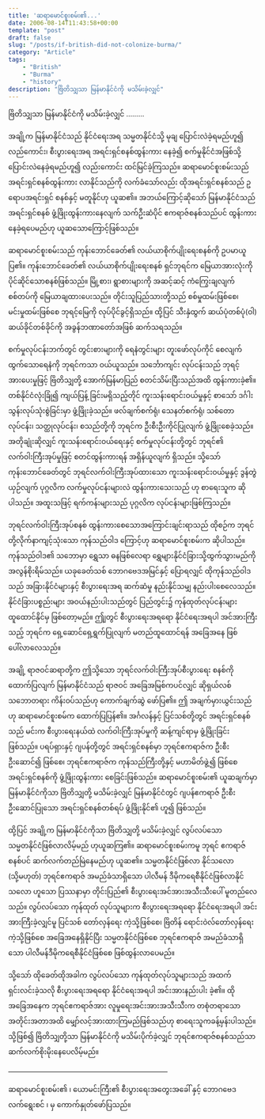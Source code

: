 ```yaml
---
title: 'ဆရာမောင်စူးစမ်း၏...'
date: 2006-08-14T11:43:58+00:00
template: "post"
draft: false
slug: "/posts/if-british-did-not-colonize-burma/"
category: "Article"
tags:
    - "British"
    - "Burma"
    - "history"
description: "ဗြိတိသျှသာ မြန်မာနိုင်ငံကို မသိမ်းခဲ့လျှင်"
---
```

ဗြိတိသျှသာ မြန်မာနိုင်ငံကို မသိမ်းခဲ့လျှင် &#8230;&#8230;&#8230;

အချို့က မြန်မာနိုင်ငံသည် နိုင်ငံရေးအရ သမ္မတနိုင်ငံသို့ မုချ ပြောင်းလဲခဲ့ရမည်ဟူ၍ လည်ကောင်း၊ စီးပွားရေးအရ အရင်းရှင်စနစ်ထွန်းကား နေခဲ့၍ စက်မှုနိုင်ငံအဖြစ်သို့ ပြောင်းလဲနေခဲ့ရမည်ဟူ၍ လည်းကောင်း ထင်မြင်ခဲ့ကြသည်။ ဆရာမောင်စူးစမ်းသည် အရင်းရှင်စနစ်ထွန်းကား လာနိုင်သည်ကို လက်ခံသော်လည်း ထိုအရင်းရှင်စနစ်သည် ဥရောပအရင်းရှင် စနစ်နှင့် မတူနိုင်ဟု ယူဆ၏။ အဘယ်ကြောင့်ဆိုသော် မြန်မာနိုင်ငံသည် အရင်းရှင်စနစ် ဖွံ့ဖြိုးထွန်းကားနေလျက် သက်ဦးဆံပိုင် ဧကရာဇ်စနစ်သည်ပင် ထွန်းကားနေခဲ့ရပေမည်ဟု ယူဆသောကြောင့်ဖြစ်သည်။

ဆရာမောင်စူးစမ်းသည် ကုန်းဘောင်ခေတ်၏ လယ်ယာစိုက်ပျိုးရေးစနစ်ကို ဥပမာယူပြ၏။ ကုန်းဘောင်ခေတ်၏ လယ်ယာစိုက်ပျိုးရေးစနစ် ရှင်ဘုရင်က မြေယာအားလုံးကို ပိုင်ဆိုင်သောစနစ်ဖြစ်သည်။ မြို့စား၊ ရွာစားများကို အဆင့်ဆင့် ကံကြွေးချလျက် စစ်တပ်ကို မြေယာချထားပေးသည်။ တိုင်းသူပြည်သားတို့သည် စစ်မှုထမ်းဖြစ်စေ၊ မင်းမှုထမ်းဖြစ်စေ ဘုရင့်မြေကို လုပ်ပိုင်ခွင့်ရှိသည်။ ထို့ပြင် သီးနှံထွက် ဆယ်ပုံတစ်ပုံ(ဝါ) ဆယ်ခိုင်တစ်ခိုင်ကို အခွန်ဘဏာတော်အဖြစ် ဆက်သရသည်။

စက်မှုလုပ်ငန်းဘက်တွင် တွင်းစားများကို ရေနံတွင်းများ တူးဖော်လုပ်ကိုင် စေလျက် ထွက်သောရေနံကို ဘုရင်ကသာ ဝယ်ယူသည်။ သင်္ဘောကျင်း လုပ်ငန်းသည် ဘုရင့်အားပေးမှုဖြင့် ဗြိတိသျှတို့ အောက်မြန်မာပြည် စတင်သိမ်းပြီးသည်အထိ ထွန်းကားခဲ့၏။ တစ်နိုင်ငံလုံးခြုံ၍ ကျယ်ပြန့် ခြင်းမရှိသည့်တိုင် ကူးသန်းရောင်းဝယ်မှုနှင့် စာသော် ဒင်္ဂါးသွန်းလုပ်သုံးစွဲခြင်းမှာ ဖွံ့ဖြိုးခဲ့သည်။ ဖလ်ချက်စက်ရုံ၊ သေနတ်စက်ရုံ၊ သစ်တောလုပ်ငန်း၊ သတ္ထုလုပ်ငန်း၊ စသည်တို့ကို ဘုရင်က ဦးစီးဦးကိုင်ပြုလျက် ဖွံ့ဖြိုးစေခဲ့သည်။ အတိုချုံးဆိုလျှင် ကူးသန်းရောင်းဝယ်ရေးနှင့် စက်မှုလုပ်ငန်းတို့တွင် ဘုရင်၏ လက်ဝါးကြီးအုပ်မှုဖြင့် စတင်ထွန်းကားရန် အရှိန်ယူလျက် ရှိသည်။ သို့သော် ကုန်းဘောင်ခေတ်တွင် ဘုရင်လက်ဝါးကြီးအုပ်ထားသော ကူးသန်းရောင်းဝယ်မှုနှင့် ဒွန်တွဲယှဉ်လျက် ပုဂ္ဂလိက လက်မှုလုပ်ငန်းများလဲ ထွန်းကားသေးသည် ဟု စာရေးသူက ဆိုပါသည်။ အထူးသဖြင့် ရက်ကန်းများသည် ပုဂ္ဂလိက လုပ်ငန်းများဖြစ်ကြသည်။

ဘုရင်လက်ဝါးကြီးအုပ်စနစ် ထွန်းကားစေသောအကြောင်းချင်းရာသည် ထိုစဉ်က ဘုရင်တို့လိုက်နာကျင့်သုံးသော ကုန်သည်ဝါဒ ကြောင့်ဟု ဆရာမောင်စူးစမ်းက ဆိုပါသည်။ ကုန်သည်ဝါဒ၏ သဘောမှာ ရွှေသာ ဓနဖြစ်လေရာ ရွှေများနိုင်ငံခြားသို့ထွက်သွားမည်ကို အလွန်စိုးရိမ်သည်။ ယခုခေတ်သစ် ဘောဂဗေဒအမြင်နှင့် ပြောရလျှင် ထိုကုန်သည်ဝါဒသည် အခြားနိုင်ငံများနှင့် စီးပွားရေးအရ ဆက်ဆံမှု နည်းနိုင်သမျှ နည်းပါးစေလေသည်။ နိုင်ငံခြားပစ္စည်းများ အဝယ်နည်းပါးသည်တွင် ပြည်တွင်း၌ ကုန်ထုတ်လုပ်ငန်းများ ထူထောင်နိုင်မှ ဖြစ်တော့မည်။ ဤျတွင် စီးပွားရေးအရရော နိုင်ငံရေးအရပါ အင်အားကြီးသည့် ဘုရင်က ရှေ့ဆောင်ရှေ့ရွက်ပြုလျက် မတည်ထူထောင်ရန် အခြေအနေ ဖြစ်ပေါ်လာလေသည်။

အချို့ ရာဇဝင်ဆရာတို့က ဤသို့သော ဘုရင်လက်ဝါးကြီးအုပ်စီးပွားရေး စနစ်ကို ထောက်ပြလျက် မြန်မာနိုင်ငံသည် ရာဇဝင် အခြေအမြစ်ကပင်လျှင် ဆိုရှယ်လစ် သဘောတရား ကိန်းဝပ်သည်ဟု ကောက်ချက်ဆွဲ ဖော်ပြ၏။ ဤ အချက်မှားယွင်းသည်ဟု ဆရာမောင်စူးစမ်က ထောက်ပြပြန်၏။ အင်္ဂလန်နှင့် ပြင်သစ်တို့တွင် အရင်းရှင်စနစ်သည် မင်းက စီးပွားရေးနယ်ထဲ လက်ဝါးကြီးအုပ်မှုကို ဆန့်ကျင်ရာမှ ဖွံ့ဖြိုးခြင်းဖြစ်သည်။ ပရပ်ရှားနှင့် ဂျပန်တို့တွင် အရင်းရှင်စနစ်မှာ ဘုရင်ဧကရာဇ်က ဦးစီးဦးဆောင်၍ ဖြစ်စေ၊ ဘုရင်ဧကရာဇ်က ကုန်သည်ကြီးတို့နှင့် မဟာမိတ်ဖွဲ့၍ ဖြစ်စေ အရင်းရှင်စနစ်ကို ဖွံ့ဖြိုးထွန်းကား စေခြင်းဖြစ်သည်။ ဆရာမောင်စူးစမ်း၏ ယူဆချက်မှာ မြန်မာနိုင်ငံကိုသာ ဗြိတိသျှတို့ မသိမ်းခဲ့လျှင် မြန်မာနိုင်ငံတွင် ဂျပန်ဧကရာဇ် ဦးစီးဦးဆောင်ပြုသော အရင်းရှင်စနစ်တစ်ရပ် ဖွံ့ဖြိုးနိုင်၏ ဟူ၍ ဖြစ်သည်။

ထို့ပြင် အချို့က မြန်မာနိုင်ငံကိုသာ ဗြိတိသျှတို့ မသိမ်းခဲ့လျှင် လွပ်လပ်သော သမ္မတနိုင်ငံဖြစ်လာလိမ့်မည် ဟုယူဆကြ၏။ ဆရာမောင်စူးစမ်းကမူ ဘုရင် ဧကရာဇ်စနစ်ပင် ဆက်လက်တည်မြဲနေမည်ဟု ယူဆ၏။ သမ္မတနိုင်ငံဖြစ်လာ နိုင်သလော (သို့မဟုတ်) ဘုရင်ဧကရာဇ် အမည်ခံသာရှိသော ပါလီမန် ဒီမိုကရေစီနိုင်ငံဖြစ်လာနိုင်သလော ဟူသော ပြဿနာမှာ တိုင်းပြည်၏ စီးပွားရေးအင်အားအသီးသီးပေါ် မူတည်လေသည်။ လွပ်လပ်သော ကုန်ထုတ် လုပ်သူများက စီးပွားရေးအရရော နိုင်ငံရေးအရပါ အင်းအားကြီးခဲ့လျှင်မူ ပြင်သစ် တော်လှန်ရေး ကဲ့သို့ဖြစ်စေ၊ ဗြိတိန် ရောင်းဝဲလ်တော်လှန်ရေးကဲ့သို့ဖြစ်စေ အခြေအနေရှိနိုင်ပြီး သမ္မတနိုင်ငံဖြစ်စေ ဘုရင်ဧကရာဇ် အမည်ခံသာရှိသော ပါလီမန်ဒီမိုကရေစီနိုင်ငံဖြစ်စေ ဖြစ်ထွန်းလာပေမည်။

သို့သော် ထိုခေတ်ထိုအခါက လွပ်လပ်သော ကုန်ထုတ်လုပ်သူများသည် အထက်ရှင်းလင်းခဲ့သလို စီးပွားရေးအရရော နိုင်ငံရေးအရပါ အင်းအားနည်းပါး ခဲ့၏။ ထိုအခြေအနေက ဘုရင်ဧကရာဇ်အား လူမှုရေးအင်းအားအသီးသီးက တစုံတရာသော အတိုင်းအတာအထိ မျှော်လင့်အားထားကြမည်ဖြစ်သည်ဟု စာရေးသူကခန့်မှန်းပါသည်။ သို့ဖြစ်၍ ဗြိတိသျှတို့သာ မြန်မာနိုင်ငံကို မသိမ်းပိုက်ခဲ့လျှင် ဘုရင်ဧကရာဇ်စနစ်သည်သာ ဆက်လက်စိုးမိုးနေပေလိမ့်မည်။

&#8212;&#8212;&#8212;&#8212;&#8212;&#8212;&#8212;&#8212;&#8212;&#8212;&#8212;&#8212;&#8212;&#8212;&#8212;&#8212;&#8212;&#8212;&#8212;&#8212;&#8212;&#8212;&#8212;

ဆရာမောင်စူးစမ်း၏ ၊ ယောမင်းကြီး၏ စီးပွားရေးအတွေးအခေါ် နှင့် ဘောဂဗေဒလက်ရွေးစင် ၊ မှ ကောက်နှုတ်ဖော်ပြသည်။
